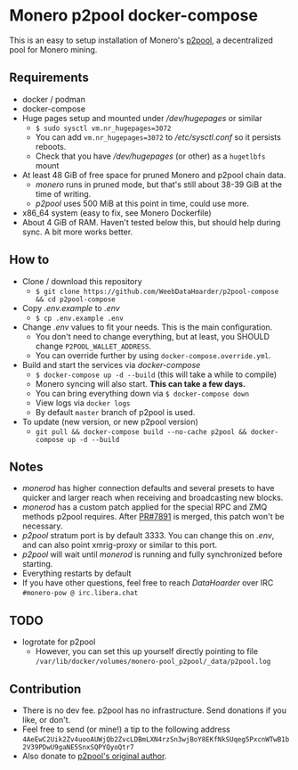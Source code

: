 # Monero p2pool docker-compose

This is an easy to setup installation of Monero's [p2pool](https://github.com/SChernykh/p2pool), a decentralized pool for Monero mining.

## Requirements
* docker / podman
* docker-compose
* Huge pages setup and mounted under _/dev/hugepages_ or similar
  * `$ sudo sysctl vm.nr_hugepages=3072`
  * You can add `vm.nr_hugepages=3072` to _/etc/sysctl.conf_ so it persists reboots.
  * Check that you have _/dev/hugepages_ (or other) as a `hugetlbfs` mount
* At least 48 GiB of free space for pruned Monero and p2pool chain data.
  * _monero_ runs in pruned mode, but that's still about 38-39 GiB at the time of writing.
  * _p2pool_ uses 500 MiB at this point in time, could use more.
* x86_64 system (easy to fix, see Monero Dockerfile)
* About 4 GiB of RAM. Haven't tested below this, but should help during sync. A bit more works better. 

## How to
* Clone / download this repository
  * `$ git clone https://github.com/WeebDataHoarder/p2pool-compose && cd p2pool-compose`
* Copy _.env.example_ to _.env_
  * `$ cp .env.example .env`
* Change _.env_ values to fit your needs. This is the main configuration.
  * You don't need to change everything, but at least, you SHOULD change `P2POOL_WALLET_ADDRESS`.
  * You can override further by using `docker-compose.override.yml`.
* Build and start the services via _docker-compose_
  * `$ docker-compose up -d --build` (this will take a while to compile)
  * Monero syncing will also start. **This can take a few days.**
  * You can bring everything down via `$ docker-compose down`
  * View logs via `docker logs`
  * By default `master` branch of p2pool is used.
* To update (new version, or new p2pool version)
  * `git pull && docker-compose build --no-cache p2pool && docker-compose up -d --build`

## Notes
* _monerod_ has higher connection defaults and several presets to have quicker and larger reach when receiving and broadcasting new blocks.
* _monerod_ has a custom patch applied for the special RPC and ZMQ methods p2pool requires. After [PR#7891](https://github.com/monero-project/monero/pull/7891) is merged, this patch won't be necessary. 
* _p2pool_ stratum port is by default 3333. You can change this on _.env_, and can also point xmrig-proxy or similar to this port.
* _p2pool_ will wait until _monerod_ is running and fully synchronized before starting.
* Everything restarts by default
* If you have other questions, feel free to reach _DataHoarder_ over IRC `#monero-pow @ irc.libera.chat`

## TODO
* logrotate for p2pool
  * However, you can set this up yourself directly pointing to file `/var/lib/docker/volumes/monero-pool_p2pool/_data/p2pool.log`

## Contribution
* There is no dev fee. p2pool has no infrastructure. Send donations if you like, or don't.
* Feel free to send (or mine!) a tip to the following address
```4AeEwC2Uik2Zv4uooAUWjQb2ZvcLDBmLXN4rzSn3wjBoY8EKfNkSUqeg5PxcnWTwB1b2V39PDwU9gaNE5SnxSQPYQyoQtr7```
* Also donate to [p2pool's original author](https://github.com/SChernykh/p2pool#donations). 